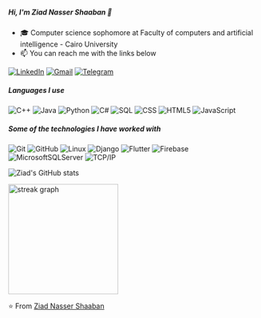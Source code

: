 ##### Hi, I'm Ziad Nasser Shaaban 👋

- 🎓 Computer science sophomore at Faculty of computers and artificial intelligence - Cairo University
- 📫 You can reach me with the links below

[![LinkedIn](https://img.shields.io/badge/-LINKEDIN-0077B5?style=for-the-badge&logo=linkedin&logoColor=white)](https://www.linkedin.com/in/ziad-nasser-600331236/)
[![Gmail](https://img.shields.io/badge/-GMAIL-D14836?style=for-the-badge&logo=gmail&logoColor=white)](mailto:ziadnasser896@gmail.com)
[![Telegram](https://img.shields.io/badge/-TELEGRAM-2CA5E0?style=for-the-badge&logo=telegram&logoColor=white)](https://t.me/ZiadNasser11)

##### Languages I use

![C++](https://img.shields.io/badge/-C++-000000?style=flat&logo=c%2B%2B)
![Java](https://img.shields.io/badge/-Java-000000?style=flat&logo=java)
![Python](https://img.shields.io/badge/-Python-000000?style=flat&logo=python)
![C#](https://img.shields.io/badge/c%23-%23239120.svg?style=flat&logo=c-sharp&logoColor=white)
![SQL](https://img.shields.io/badge/-SQL-000000?style=flat&logo=postgresql)
![CSS](https://img.shields.io/badge/-CSS-000000?style=flat&logo=CSS)
![HTML5](https://img.shields.io/badge/-HTML5-000000?style=flat&logo=html5)
![JavaScript](https://img.shields.io/badge/-JavaScript-000000?style=flat&logo=javascript)

##### Some of the technologies I have worked with

![Git](https://img.shields.io/badge/-Git-222222?style=flat&logo=git&logoColor=F05032)
![GitHub](https://img.shields.io/badge/-GitHub-222222?style=flat&logo=github&logoColor=181717)
![Linux](https://img.shields.io/badge/-Linux-222222?style=flat&logo=linux&logoColor=FCC624)
![Django](https://img.shields.io/badge/django-%23092E20.svg?style=flat&logo=django&logoColor=white)
![Flutter](https://img.shields.io/badge/Flutter-%2302569B.svg?style=flat&logo=Flutter&logoColor=white)
![Firebase](https://img.shields.io/badge/Firebase-039BE5?style=flat&logo=Firebase&logoColor=white)
![MicrosoftSQLServer](https://img.shields.io/badge/Microsoft%20SQL%20Server-CC2927?style=flat&logo=microsoft%20sql%20server&logoColor=white)
![TCP/IP](https://img.shields.io/badge/-TCP/IP-222222?style=flat&logo=cisco&logoColor=white)

![Ziad's GitHub stats](https://github-readme-stats.vercel.app/api?username=Ziadnasser1&theme=dark&show_icons=true)




  <img src="https://streak-stats.demolab.com?user=Ziadnasser1&locale=en&mode=daily&theme=dark&hide_border=false&border_radius=5&order=3" height="220" alt="streak graph"  />



⭐️ From [Ziad Nasser Shaaban](https://github.com/Ziadnasser1)